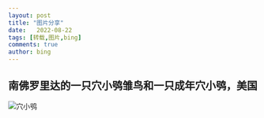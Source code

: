 ```yaml
---
layout: post
title: "图片分享"
date:   2022-08-22
tags: [转载,图片,bing]
comments: true
author: bing
---
```


## 南佛罗里达的一只穴小鸮雏鸟和一只成年穴小鸮，美国

![穴小鸮](https://raw.githubusercontents.com/hanlinniao/hanlinniao.github.io/master/images/%e5%9b%be%e7%89%87%e5%88%86%e4%ba%ab/OHR.TenderMoment_ZH-CN5447705408_UHD.jpg)
